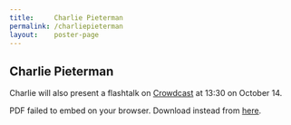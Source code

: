 ```yaml
---
title:     Charlie Pieterman
permalink: /charliepieterman
layout:    poster-page
---
```


## Charlie Pieterman

Charlie will also present a flashtalk on [Crowdcast](https://www.crowdcast.io/e/bytemal-2020/3) at 13:30 on October 14.

<object width="100%" height="650" type="application/pdf" data="https://bytemal.github.io/bytemal-2020/submissions/files/reduced-byteMAL-poster-Charlie-Pieterman.pdf#view=FitH&scrollbar=0&toolbar=0&navpanes=0">
    <p>PDF failed to embed on your browser. Download instead from 
    <a href="https://github.com/bytemal/bytemal-2020/raw/master/submissions/files/byteMAL poster - Charlie Pieterman.pdf">here</a>.</p>
</object>
